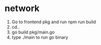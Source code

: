 # network
1. Go to frontend pkg and run npm run build
2. cd..
3. go build pkg/main.go
4. type ./main to run go binary




